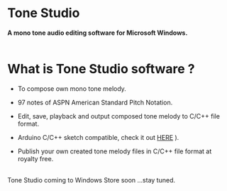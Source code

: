 # Tone Studio
**A mono tone audio editing software for Microsoft Windows.**
<br><br/>

# What is Tone Studio software ?
- To compose own mono tone melody.

- 97 notes of ASPN American Standard Pitch Notation.

- Edit, save, playback and output composed tone melody to C/C++ file format.

- Arduino C/C++ sketch compatible, check it out [HERE](https://drive.google.com/file/d/1MXhUsjOQoxmVl7hEdogBaWM4x9ibQpun/view?usp=sharing) ).

- Publish your own created tone melody files in C/C++ file format at royalty free.
<br><br/>

Tone Studio coming to Windows Store soon ...stay tuned.
<br><br/>
